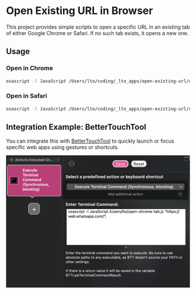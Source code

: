 # Open Existing URL in Browser

This project provides simple scripts to open a specific URL in an existing tab of either Google Chrome or Safari. If no such tab exists, it opens a new one.

## Usage

### Open in Chrome

```sh
osascript -l JavaScript /Users/lto/coding/_lto_apps/open-existing-url/open-chrome-tab.js "https://web.whatsapp.com/"
```

### Open in Safari

```sh
osascript -l JavaScript /Users/lto/coding/_lto_apps/open-existing-url/open-safari-tab.js "https://web.whatsapp.com/"
```

## Integration Example: BetterTouchTool

You can integrate this with [BetterTouchTool](https://folivora.ai/) to quickly launch or focus specific web apps using gestures or shortcuts.

<img src="images/BetterTouchTools.png" alt="Example using BetterTouchTool" width="600">
